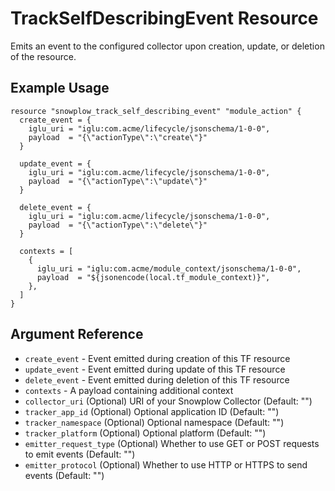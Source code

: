 # TrackSelfDescribingEvent Resource

Emits an event to the configured collector upon creation, update, or deletion of the resource.

## Example Usage

```hcl
resource "snowplow_track_self_describing_event" "module_action" {
  create_event = {
    iglu_uri = "iglu:com.acme/lifecycle/jsonschema/1-0-0",
    payload  = "{\"actionType\":\"create\"}"
  }

  update_event = {
    iglu_uri = "iglu:com.acme/lifecycle/jsonschema/1-0-0",
    payload  = "{\"actionType\":\"update\"}"
  }

  delete_event = {
    iglu_uri = "iglu:com.acme/lifecycle/jsonschema/1-0-0",
    payload  = "{\"actionType\":\"delete\"}"
  }

  contexts = [
    {
      iglu_uri = "iglu:com.acme/module_context/jsonschema/1-0-0",
      payload  = "${jsonencode(local.tf_module_context)}",
    },
  ]
}
```

## Argument Reference

* `create_event` - Event emitted during creation of this TF resource
* `update_event` - Event emitted during update of this TF resource
* `delete_event` - Event emitted during deletion of this TF resource
* `contexts` - A payload containing additional context
* `collector_uri` (Optional) URI of your Snowplow Collector (Default: "")
* `tracker_app_id` (Optional) Optional application ID (Default: "")
* `tracker_namespace` (Optional) Optional namespace (Default: "")
* `tracker_platform` (Optional) Optional platform (Default: "")
* `emitter_request_type` (Optional) Whether to use GET or POST requests to emit events (Default: "")
* `emitter_protocol` (Optional) Whether to use HTTP or HTTPS to send events (Default: "")